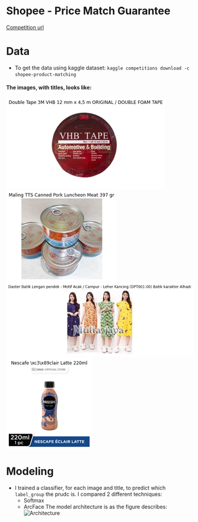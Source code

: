 # Shopee - Price Match Guarantee
[Competition url](https://www.kaggle.com/c/shopee-product-matching)

# Data
+ To get the data using kaggle dataset: `kaggle competitions download -c shopee-product-matching`

#### The images, with titles, looks like:

![image1](images/image1.jpg?raw=true)
![image2](images/image2.jpg?raw=true)
![image3](images/image3.jpg?raw=true)
![image4](images/image4.jpg?raw=true)

# Modeling
+ I trained a classifier, for each image and title, to predict which `label_group` the prudc is.
  I compared 2 different techniques:
  + Softmax
  + ArcFace
  The model architecture is as the figure describes:
  ![Architecture](images/architecture.jpg?raw=true)

